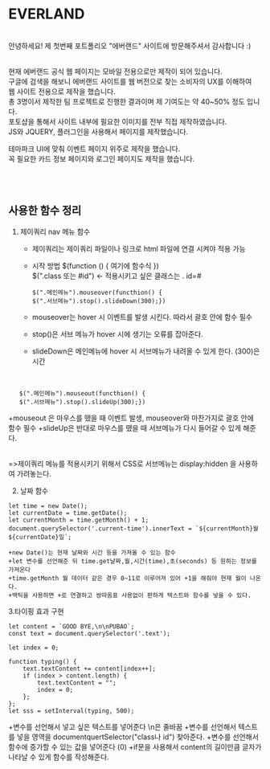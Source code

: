 # EVERLAND
</br>
안녕하세요! 제 첫번째 포트폴리오 "에버랜드" 사이트에 방문해주셔서 감사합니다 :)</br></br>

현재 에버랜드 공식 웹 페이지는 모바일 전용으로만 제작이 되어 있습니다.</br>
구글에 검색을 해보니 에버랜드 사이트를 웹 버전으로 찾는 소비자의 UX를 이해하여</br>
웹 사이트 전용으로 제작을 했습니다.</br>
총 3명이서 제작한 팀 프로젝트로 진행한 결과이며 제 기여도는 약 40~50% 정도 입니다.</br>
포토샵을 통해서 사이트 내부에 필요한 이미지를 전부 직접 제작하였습니다.</br>
JS와 JQUERY, 플러그인을 사용해서 페이지를 제작했습니다.</br>

테마파크 UI에 맞춰 이벤트 페이지 위주로 제작을 했습니다.</br>
꼭 필요한 카드 정보 페이지와 로그인 페이지도 제작을 했습니다.</br>

</br></br>
## 사용한 함수 정리

1. 제이쿼리 nav 메뉴 함수
   + 제이쿼리는 제이쿼리 파일이나 링크로 html 파일에 연결 시켜야 적용 가능
   + 시작 방법 $(function () { 여기에 함수식 })</br>
     $(".class 또는 #id") <- 적용시키고 싶은 클래스는 . id=#
     
         $(".메인메뉴").mouseover(functhion() {
         $(".서브메뉴").stop().slideDown(300);})
   + mouseover는 hover 시 이벤트를 발생 시킨다. 따라서 괄호 안에 함수 필수
   + stop()은 서브 메뉴가 hover 시에 생기는 오류를 잡아준다.
   + slideDown은 메인메뉴에 hover 시 서브메뉴가 내려올 수 있게 한다. (300)은 시간
</br>

       $(".메인메뉴").mouseout(functhion() {
       $(".서브메뉴").stop().slideUp(300);})

  +mouseout 은 마우스를 뗐을 때 이벤트 발생, mouseover와 마찬가지로 괄호 안에 함수 필수
  +slideUp은 반대로 마우스를 뗐을 때 서브메뉴가 다시 들어갈 수 있게 해준다.
  </br>
  </br>

  =>제이쿼리 메뉴를 적용시키기 위해서 CSS로 서브메뉴는 display:hidden 을 사용하여 가려놓는다.

  2. 날짜 함수
     
    let time = new Date();
    let currentDate = time.getDate();
    let currentMonth = time.getMonth() + 1;
    document.querySelector('.current-time').innerText = `${currentMonth}월 ${currentDate}일`;

    +new Date()는 현재 날짜와 시간 등을 가져올 수 있는 함수
    +let 변수를 선언해준 뒤 time.get날짜,월,시간(time),초(seconds) 등 원하는 정보를 가져온다
    +time.getMonth 월 데이터 같은 경우 0~11로 이루어져 있어 +1을 해줘야 현재 월이 나온다.
    +백틱을 사용하면 +로 연결하고 쌍따옴표 사용없이 편하게 텍스트와 함수를 넣을 수 있다.

  3.타이핑 효과 구현

    let content = `GOOD BYE,\n\nPUBAO`;
    const text = document.querySelector('.text');

    let index = 0;

    function typing() {
        text.textContent += content[index++];
        if (index > content.length) {
            text.textContent = "";
            index = 0;
        };
    };
    let sss = setInterval(typing, 500);

+변수를 선언해서 넣고 싶은 텍스트를 넣어준다 \n은 줄바꿈
+변수를 선언해서 텍스트를 넣을 영역을 documentquertSelector("class나 id") 찾아준다.
+변수를 선언해서 함수에 증가할 수 있는 값을 넣어준다 (0)
+if문을 사용해서 content의 길이만큼 글자가 나타날 수 있게 함수를 작성해준다.

    
